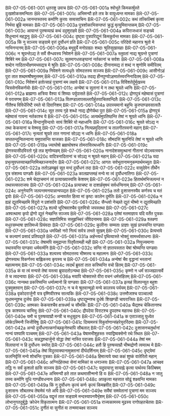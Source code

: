 BR-07-05-061-001	धृतराष्ट्र उवाच
BR-07-05-061-001a	श्वोभूते किमकार्षुस्ते दुःखशोकसमन्विताः
BR-07-05-061-001c	अभिमन्यौ हते तत्र के वायुध्यन्त मामकाः
BR-07-05-061-002a	जानन्तस्तस्य कर्माणि कुरवः सव्यसाचिनः
BR-07-05-061-002c	कथं तत्किल्बिषं कृत्वा निर्भया ब्रूहि मामकाः
BR-07-05-061-003a	पुत्रशोकाभिसन्तप्तं क्रुद्धं मृत्युमिवान्तकम्
BR-07-05-061-003c	आयान्तं पुरुषव्याघ्रं कथं ददृशुराहवे
BR-07-05-061-004a	कपिराजध्वजं सङ्ख्ये विधुन्वानं महद्धनुः
BR-07-05-061-004c	दृष्ट्वा पुत्रपरिद्यूनं किमकुर्वन्त मामकाः
BR-07-05-061-005a	किं नु सञ्जय सङ्ग्रामे वृत्तं दुर्योधनं प्रति
BR-07-05-061-005c	परिदेवो महानत्र श्रुतो मे नाभिनन्दनम्
BR-07-05-061-006a	बभूवुर्ये मनोग्राह्याः शब्दाः श्रुतिसुखावहाः
BR-07-05-061-006c	न श्रूयन्तेऽद्य ते सर्वे सैन्धवस्य निवेशने
BR-07-05-061-007a	स्तुवतां नाद्य श्रूयन्ते पुत्राणां शिबिरे मम
BR-07-05-061-007c	सूतमागधसङ्घानां नर्तकानां च सर्वशः
BR-07-05-061-008a	शब्देन नादिताभीक्ष्णमभवद्यत्र मे श्रुतिः
BR-07-05-061-008c	दीनानामद्य तं शब्दं न शृणोमि समीरितम्
BR-07-05-061-009a	निवेशने सत्यधृतेः सोमदत्तस्य सञ्जय
BR-07-05-061-009c	आसीनोऽहं पुरा तात शब्दमश्रौषमुत्तमम्
BR-07-05-061-010a	तदद्य हीनपुण्योऽहमार्तस्वरनिनादितम्
BR-07-05-061-010c	निवेशनं हतोत्साहं पुत्राणां मम लक्षये
BR-07-05-061-011a	विविंशतेर्दुर्मुखस्य चित्रसेनविकर्णयोः
BR-07-05-061-011c	अन्येषां च सुतानां मे न तथा श्रूयते ध्वनिः
BR-07-05-061-012a	ब्राह्मणाः क्षत्रिया वैश्या यं शिष्याः पर्युपासते
BR-07-05-061-012c	द्रोणपुत्रं महेष्वासं पुत्राणां मे परायणम्
BR-07-05-061-013a	वितण्डालापसल्लापैर्हुतयाचितवन्दितैः
BR-07-05-061-013c	गीतैश्च विविधैरिष्टै रमते यो दिवानिशम्
BR-07-05-061-014a	उपास्यमानो बहुभिः कुरुपाण्डवसात्वतैः
BR-07-05-061-014c	सूत तस्य गृहे शब्धो नाद्य द्रौणेर्यथा पुरा
BR-07-05-061-015a	द्रोणपुत्रं महेष्वासं गायना नर्तकाश्च ये
BR-07-05-061-015c	अत्यर्थमुपतिष्ठन्ति तेषां न श्रूयते ध्वनिः
BR-07-05-061-016a	विन्दानुविन्दयोः सायं शिबिरे यो महाध्वनिः
BR-07-05-061-016c	श्रूयते सोऽद्य न तथा केकयानां च वेश्मसु
BR-07-05-061-017a	नित्यप्रमुदितानां च तालगीतस्वनो महान्
BR-07-05-061-017c	नृत्यतां श्रूयते तात गणानां सोऽद्य न ध्वनिः
BR-07-05-061-018a	सप्ततन्तून्वितन्वाना यमुपासन्ति याजकाः
BR-07-05-061-018c	सौमदत्तिं श्रुतनिधिं तेषां न श्रूयते ध्वनिः
BR-07-05-061-019a	ज्याघोषो ब्रह्मघोषश्च तोमरासिरथध्वनिः
BR-07-05-061-019c	द्रोणस्यासीदविरतो गृहे तन्न शृणोम्यहम्
BR-07-05-061-020a	नानादेशसमुत्थानां गीतानां योऽभवत्स्वनः
BR-07-05-061-020c	वादित्रनादितानां च सोऽद्य न श्रूयते महान्
BR-07-05-061-021a	यदा प्रभृत्युपप्लव्याच्छान्तिमिच्छञ्जनार्दनः
BR-07-05-061-021c	आगतः सर्वभूतानामनुकम्पार्थमच्युतः
BR-07-05-061-022a	ततोऽहमब्रुवं सूत मन्दं दुर्योधनं तदा
BR-07-05-061-022c	वासुदेवेन तीर्थेन पुत्र संशाम्य पाण्डवैः
BR-07-05-061-023a	कालप्राप्तमहं मन्ये मा त्वं दुर्योधनातिगाः
BR-07-05-061-023c	शमे चेद्याचमानं त्वं प्रत्याख्यास्यसि केशवम्
BR-07-05-061-023e	हितार्थमभिजल्पन्तं न तथास्त्यपराजयः
BR-07-05-061-024a	प्रत्याचष्ट स दाशार्हमृषभं सर्वधन्विनाम्
BR-07-05-061-024c	अनुनेयानि जल्पन्तमनयान्नान्वपद्यत
BR-07-05-061-025a	ततो दुःशासनस्यैव कर्णस्य च मतं द्वयोः
BR-07-05-061-025c	अन्ववर्तत हित्वा मां कृष्टः कालेन दुर्मतिः
BR-07-05-061-026a	न ह्यहं द्यूतमिच्छामि विदुरो न प्रशंसति
BR-07-05-061-026c	सैन्धवो नेच्छते द्यूतं भीष्मो न द्यूतमिच्छति
BR-07-05-061-027a	शल्यो भूरिश्रवाश्चैव पुरुमित्रो जयस्तथा
BR-07-05-061-027c	अश्वत्थामा कृपो द्रोणो द्यूतं नेच्छन्ति सञ्जय
BR-07-05-061-028a	एतेषां मतमाज्ञाय यदि वर्तेत पुत्रकः
BR-07-05-061-028c	सज्ञातिमित्रः ससुहृच्चिरं जीवेदनामयः
BR-07-05-061-029a	श्लक्ष्णा मधुरसम्भाषा ज्ञातिमध्ये प्रियंवदाः
BR-07-05-061-029c	कुलीनाः सम्मताः प्राज्ञाः सुखं प्राप्स्यन्ति पाण्डवाः
BR-07-05-061-030a	धर्मापेक्षो नरो नित्यं सर्वत्र लभते सुखम्
BR-07-05-061-030c	प्रेत्यभावे च कल्याणं प्रसादं प्रतिपद्यते
BR-07-05-061-031a	अर्हन्त्यर्धं पृथिव्यास्ते भोक्तुं सामर्थ्यसाधनाः
BR-07-05-061-031c	तेषामपि समुद्रान्ता पितृपैतामही मही
BR-07-05-061-032a	नियुज्यमानाः स्थास्यन्ति पाण्डवा धर्मवर्त्मनि
BR-07-05-061-032c	सन्ति नो ज्ञातयस्तात येषां श्रोष्यन्ति पाण्डवाः
BR-07-05-061-033a	शल्यस्य सोमदत्तस्य भीष्मस्य च महात्मनः
BR-07-05-061-033c	द्रोणस्याथ विकर्णस्य बाह्लिकस्य कृपस्य च
BR-07-05-061-034a	अन्येषां चैव वृद्धानां भरतानां महात्मनाम्
BR-07-05-061-034c	त्वदर्थं ब्रुवतां तात करिष्यन्ति वचो हितम्
BR-07-05-061-035a	कं वा त्वं मन्यसे तेषां यस्त्वा ब्रूयादतोऽन्यथा
BR-07-05-061-035c	कृष्णो न धर्मं सञ्जह्यात्सर्वे ते च त्वदन्वयाः
BR-07-05-061-036a	मयापि चोक्तास्ते वीरा वचनं धर्मसंहितम्
BR-07-05-061-036c	नान्यथा प्रकरिष्यन्ति धर्मात्मानो हि पाण्डवाः
BR-07-05-061-037a	इत्यहं विलपन्सूत बहुशः पुत्रमुक्तवान्
BR-07-05-061-037c	न च मे श्रुतवान्मूढो मन्ये कालस्य पर्ययम्
BR-07-05-061-038a	वृकोदरार्जुनौ यत्र वृष्णिवीरश्च सात्यकिः
BR-07-05-061-038c	उत्तमौजाश्च पाञ्चाल्यो युधामन्युश्च दुर्जयः
BR-07-05-061-039a	धृष्टद्युम्नश्च दुर्धर्षः शिखण्डी चापराजितः
BR-07-05-061-039c	अश्मकाः केकयाश्चैव क्षत्रधर्मा च सौमकिः
BR-07-05-061-040a	चैद्यश्च चेकितानश्च पुत्रः काश्यस्य चाभिभुः
BR-07-05-061-040c	द्रौपदेया विराटश्च द्रुपदश्च महारथः
BR-07-05-061-040e	यमौ च पुरुषव्याघ्रौ मन्त्री च मधुसूदनः
BR-07-05-061-041a	क एताञ्जातु युध्येत लोकेऽस्मिन्वै जिजीविषुः
BR-07-05-061-041c	दिव्यमस्त्रं विकुर्वाणान्संहरेयुररिंदमाः
BR-07-05-061-042a	अन्यो दुर्योधनात्कर्णाच्छकुनेश्चापि सौबलात्
BR-07-05-061-042c	दुःशासनचतुर्थानां नान्यं पश्यामि पञ्चमम्
BR-07-05-061-043a	येषामभीशुहस्तः स्याद्विष्वक्सेनो रथे स्थितः
BR-07-05-061-043c	सन्नद्धश्चार्जुनो योद्धा तेषां नास्ति पराजयः
BR-07-05-061-044a	तेषां मम विलापानां न हि दुर्योधनः स्मरेत्
BR-07-05-061-044c	हतौ हि पुरुषव्याघ्रौ भीष्मद्रोणौ त्वमात्थ मे
BR-07-05-061-045a	तेषां विदुरवाक्यानामुक्तानां दीर्घदर्शिनाम्
BR-07-05-061-045c	दृष्ट्वेमां फलनिर्वृत्तिं मन्ये शोचन्ति पुत्रकाः
BR-07-05-061-046a	हिमात्यये यथा कक्षं शुष्कं वातेरितो महान्
BR-07-05-061-046c	अग्निर्दहेत्तथा सेनां मामिकां स धनञ्जयः
BR-07-05-061-047a	आचक्ष्व तद्धि नः सर्वं कुशलो ह्यसि सञ्जय
BR-07-05-061-047c	यदुपायात्तु सायाह्ने कृत्वा पार्थस्य किल्बिषम्
BR-07-05-061-047e	अभिमन्यौ हते तात कथमासीन्मनो हि वः
BR-07-05-061-048a	न जातु तस्य कर्माणि युधि गाण्डीवधन्वनः
BR-07-05-061-048c	अपकृत्वा महत्तात सोढुं शक्ष्यन्ति मामकाः
BR-07-05-061-049a	किं नु दुर्योधनः कृत्यं कर्णः कृत्यं किमब्रवीत्
BR-07-05-061-049c	दुःशासनः सौबलश्च तेषामेवं गते अपि
BR-07-05-061-049e	सर्वेषां समवेतानां पुत्राणां मम सञ्जय
BR-07-05-061-050a	यद्वृत्तं तात सङ्ग्रामे मन्दस्यापनयैर्भृशम्
BR-07-05-061-050c	लोभानुगतदुर्बुद्धेः क्रोधेन विकृतात्मनः
BR-07-05-061-051a	राज्यकामस्य मूढस्य रागोपहतचेतसः
BR-07-05-061-051c	दुर्नीतं वा सुनीतं वा तन्ममाचक्ष्व सञ्जय
